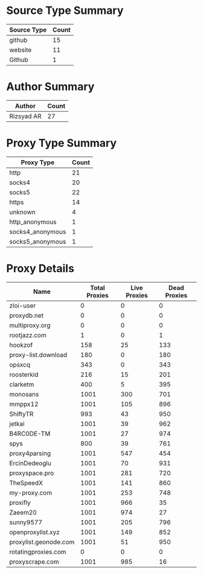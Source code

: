 # Source Type Summary

| Source Type | Count |
|-------------|-------|
| github | 15 |
| website | 11 |
| Github | 1 |


# Author Summary

| Author | Count |
|--------|-------|
| Rizsyad AR | 27 |


# Proxy Type Summary

| Proxy Type | Count |
|------------|-------|
| http | 21 |
| socks4 | 20 |
| socks5 | 22 |
| https | 14 |
| unknown | 4 |
| http_anonymous | 1 |
| socks4_anonymous | 1 |
| socks5_anonymous | 1 |


# Proxy Details

| Name | Total Proxies | Live Proxies | Dead Proxies |
|------|---------------|--------------|---------------|
| zloi-user | 0 | 0 | 0 |
| proxydb.net | 0 | 0 | 0 |
| multiproxy.org | 0 | 0 | 0 |
| rootjazz.com | 1 | 0 | 1 |
| hookzof | 158 | 25 | 133 |
| proxy-list.download | 180 | 0 | 180 |
| opsxcq | 343 | 0 | 343 |
| roosterkid | 216 | 15 | 201 |
| clarketm | 400 | 5 | 395 |
| monosans | 1001 | 300 | 701 |
| mmppx12 | 1001 | 105 | 896 |
| ShiftyTR | 993 | 43 | 950 |
| jetkai | 1001 | 39 | 962 |
| B4RC0DE-TM | 1001 | 27 | 974 |
| spys | 800 | 39 | 761 |
| proxy4parsing | 1001 | 547 | 454 |
| ErcinDedeoglu | 1001 | 70 | 931 |
| proxyspace.pro | 1001 | 281 | 720 |
| TheSpeedX | 1001 | 141 | 860 |
| my-proxy.com | 1001 | 253 | 748 |
| proxifly | 1001 | 966 | 35 |
| Zaeem20 | 1001 | 974 | 27 |
| sunny9577 | 1001 | 205 | 796 |
| openproxylist.xyz | 1001 | 149 | 852 |
| proxylist.geonode.com | 1001 | 51 | 950 |
| rotatingproxies.com | 0 | 0 | 0 |
| proxyscrape.com | 1001 | 985 | 16 |
